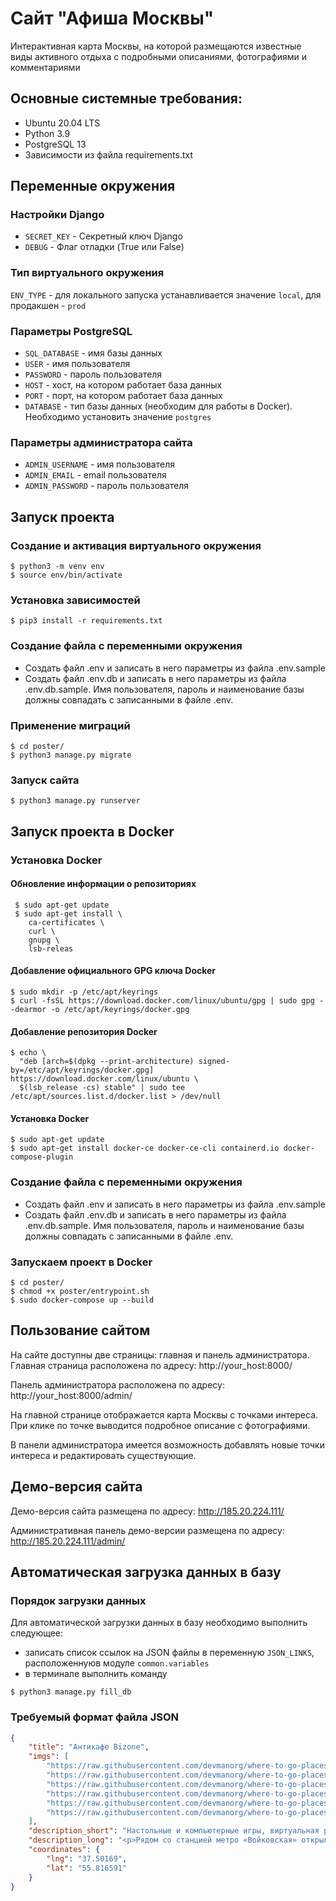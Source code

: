 # Сайт "Афиша Москвы"
Интерактивная карта Москвы, на которой размещаются известные виды активного отдыха с подробными описаниями, фотографиями и комментариями

## Основные системные требования:
* Ubuntu 20.04 LTS
* Python 3.9
* PostgreSQL 13
* Зависимости из файла requirements.txt

## Переменные окружения
### Настройки Django
* ```SECRET_KEY``` - Секретный ключ Django
* ```DEBUG``` - Флаг отладки (True или False)
### Тип виртуального окружения
```ENV_TYPE``` - для локального запуска устанавливается значение ```local```, для продакшен - ```prod```
### Параметры PostgreSQL
* ```SQL_DATABASE``` - имя базы данных
* ```USER``` - имя пользователя
* ```PASSWORD``` - пароль пользователя
* ```HOST``` - хост, на котором работает база данных
* ```PORT``` - порт, на котором работает база данных
* ```DATABASE``` - тип базы данных (необходим для работы в Docker). Необходимо установить значение ```postgres```
### Параметры администратора сайта
* ```ADMIN_USERNAME``` - имя пользователя
* ```ADMIN_EMAIL``` - email пользователя
* ```ADMIN_PASSWORD``` - пароль пользователя

## Запуск проекта
### Создание и активация виртуального окружения
```shell
$ python3 -m venv env
$ source env/bin/activate
```
### Установка зависимостей
```shell
$ pip3 install -r requirements.txt
```
### Создание файла с переменными окружения
* Создать файл .env и записать в него параметры из файла .env.sample
* Создать файл .env.db и записать в него параметры из файла .env.db.sample. Имя пользователя, пароль и наименование базы должны совпадать с записанными в файле .env.
### Применение миграций
```shell
$ cd poster/
$ python3 manage.py migrate
```
### Запуск сайта
```shell
$ python3 manage.py runserver
```

## Запуск проекта в Docker
### Установка Docker
#### Обновление информации о репозиториях
```shell
 $ sudo apt-get update
 $ sudo apt-get install \
    ca-certificates \
    curl \
    gnupg \
    lsb-releas
```
#### Добавление официального GPG ключа Docker
```shell
$ sudo mkdir -p /etc/apt/keyrings
$ curl -fsSL https://download.docker.com/linux/ubuntu/gpg | sudo gpg --dearmor -o /etc/apt/keyrings/docker.gpg
```
#### Добавление репозитория Docker
```shell
$ echo \
  "deb [arch=$(dpkg --print-architecture) signed-by=/etc/apt/keyrings/docker.gpg] https://download.docker.com/linux/ubuntu \
  $(lsb_release -cs) stable" | sudo tee /etc/apt/sources.list.d/docker.list > /dev/null
```
#### Установка Docker
```shell
$ sudo apt-get update
$ sudo apt-get install docker-ce docker-ce-cli containerd.io docker-compose-plugin
```
### Создание файла с переменными окружения
* Создать файл .env и записать в него параметры из файла .env.sample
* Создать файл .env.db и записать в него параметры из файла .env.db.sample. Имя пользователя, пароль и наименование базы должны совпадать с записанными в файле .env.
### Запускаем проект в Docker
```shell
$ cd poster/
$ chmod +x poster/entrypoint.sh
$ sudo docker-compose up --build
```

## Пользование сайтом
На сайте доступны две страницы: главная и панель администратора.
Главная страница расположена по адресу: http://your_host:8000/

Панель администратора расположена по адресу: http://your_host:8000/admin/

На главной странице отображается карта Москвы с точками интереса. При клике по точке выводится подробное описание с фотографиями.

В панели администратора имеется возможность добавлять новые точки интереса и редактировать существующие.

## Демо-версия сайта
Демо-версия сайта размещена по адресу: http://185.20.224.111/

Административная панель демо-версии размещена по адресу: http://185.20.224.111/admin/

## Автоматическая загрузка данных в базу
### Порядок загрузки данных
Для автоматической загрузки данных в базу необходимо выполнить следующее:
* записать список ссылок на JSON файлы в переменную ```JSON_LINKS```, расположеннуюв модуле ```common.variables```
* в терминале выполнить команду
```shell
$ python3 manage.py fill_db
```
### Требуемый формат файла JSON
```json
{
    "title": "Антикафе Bizone",
    "imgs": [
        "https://raw.githubusercontent.com/devmanorg/where-to-go-places/master/media/1f09226ae0edf23d20708b4fcc498ffd.jpg",
        "https://raw.githubusercontent.com/devmanorg/where-to-go-places/master/media/6e1c15fd7723e04e73985486c441e061.jpg",
        "https://raw.githubusercontent.com/devmanorg/where-to-go-places/master/media/be067a44fb19342c562e9ffd815c4215.jpg",
        "https://raw.githubusercontent.com/devmanorg/where-to-go-places/master/media/f6148bf3acf5328347f2762a1a674620.jpg",
        "https://raw.githubusercontent.com/devmanorg/where-to-go-places/master/media/b896253e3b4f092cff47a02885450b5c.jpg",
        "https://raw.githubusercontent.com/devmanorg/where-to-go-places/master/media/605da4a5bc8fd9a748526bef3b02120f.jpg"
    ],
    "description_short": "Настольные и компьютерные игры, виртуальная реальность и насыщенная программа мероприятий — новое антикафе Bizone предлагает два уровня удовольствий для вашего уединённого отдыха или радостных встреч с родными, друзьями, коллегами.",
    "description_long": "<p>Рядом со станцией метро «Войковская» открылось антикафе Bizone, в котором создание качественного отдыха стало делом жизни для всей команды. Создатели разделили пространство на две зоны, одна из которых доступна для всех посетителей, вторая — только для совершеннолетних гостей.</p><p>В Bizone вы платите исключительно за время посещения. В стоимость уже включены напитки, сладкие угощения, библиотека комиксов, большая коллекция популярных настольных и видеоигр. Также вы можете арендовать ВИП-зал для большой компании и погрузиться в мир виртуальной реальности с помощью специальных очков от топового производителя.</p><p>В течение недели организаторы проводят разнообразные встречи для меломанов и киноманов. Также можно присоединиться к английскому разговорному клубу или посетить образовательные лекции и мастер-классы. Летом организаторы запускают марафон настольных игр. Каждый день единомышленники собираются, чтобы порубиться в «Мафию», «Имаджинариум», Codenames, «Манчкин», Ticket to ride, «БЭНГ!» или «Колонизаторов». Точное расписание игр ищите в группе антикафе <a class=\"external-link\" href=\"https://vk.com/anticafebizone\" target=\"_blank\">«ВКонтакте»</a>.</p><p>Узнать больше об антикафе Bizone и забронировать стол вы можете <a class=\"external-link\" href=\"http://vbizone.ru/\" target=\"_blank\">на сайте</a> и <a class=\"external-link\" href=\"https://www.instagram.com/anticafe.bi.zone/\" target=\"_blank\">в Instagram</a>.</p>",
    "coordinates": {
        "lng": "37.50169",
        "lat": "55.816591"
    }
}
```
